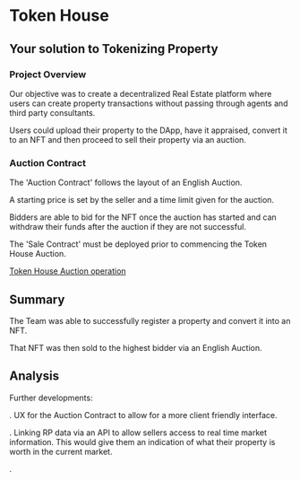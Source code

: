 # Token House

## Your solution to Tokenizing Property

### Project Overview
Our objective was to create a decentralized Real Estate platform where users can create property transactions without passing through agents and third party consultants. 

Users could upload their property to the DApp, have it appraised, convert it to an NFT and then proceed to sell their property via an auction. 

### Auction Contract

The 'Auction Contract' follows the layout of an English Auction.

A starting price is set by the seller and a time limit given for the auction.

Bidders are able to bid for the NFT once the auction has started and can withdraw their funds after the auction if they are not successful. 

The 'Sale Contract' must be deployed prior to commencing the Token House Auction. 

[Token House Auction operation](https://youtu.be/8mTFvZqeJyc)

## Summary

The Team was able to successfully register a property and convert it into an NFT. 

That NFT was then sold to the highest bidder via an English Auction. 

## Analysis 

Further developments:

. UX for the Auction Contract to allow for a more client friendly interface. 

. Linking RP data via an API to allow sellers access to real time market information. This would give them an indication of what their property is worth in the current market. 

. 